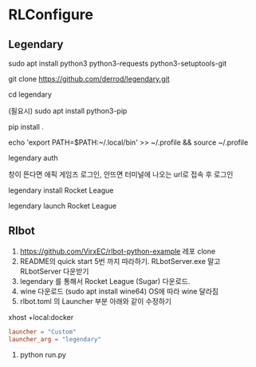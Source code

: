# RLConfigure
## Legendary
sudo apt install python3 python3-requests python3-setuptools-git

git clone https://github.com/derrod/legendary.git

cd legendary

(필요시) sudo apt install python3-pip

pip install .

echo 'export PATH=$PATH:~/.local/bin' >> ~/.profile && source ~/.profile

legendary auth

창이 뜬다면 에픽 게임즈 로그인, 안뜨면 터미널에 나오는 url로 접속 후 로그인

legendary install Rocket League

legendary launch Rocket League

## Rlbot
1. https://github.com/VirxEC/rlbot-python-example 레포 clone
2. README의 quick start 5번 까지 따라하기. RLbotServer.exe 말고 RLbotServer 다운받기
3. legendary 를 통해서 Rocket League (Sugar) 다운로드.
4. wine 다운로드 (sudo apt install wine64) OS에 따라 wine 달라짐
5. rlbot.toml 의 Launcher 부분 아래와 같이 수정하기

xhost +local:docker


```toml
launcher = "Custom"
launcher_arg = "legendary"
```

1. python run.py
